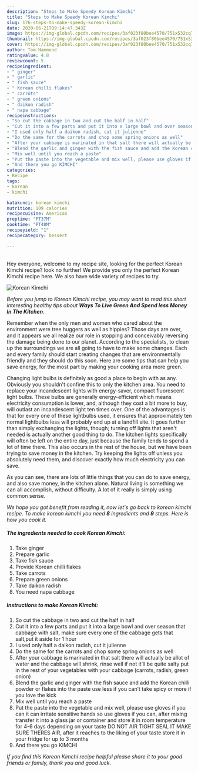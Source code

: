 ```yaml
---
description: "Steps to Make Speedy Korean Kimchi"
title: "Steps to Make Speedy Korean Kimchi"
slug: 176-steps-to-make-speedy-korean-kimchi
date: 2020-06-21T09:14:47.343Z
image: https://img-global.cpcdn.com/recipes/3af023f80bee4570/751x532cq70/korean-kimchi-recipe-main-photo.jpg
thumbnail: https://img-global.cpcdn.com/recipes/3af023f80bee4570/751x532cq70/korean-kimchi-recipe-main-photo.jpg
cover: https://img-global.cpcdn.com/recipes/3af023f80bee4570/751x532cq70/korean-kimchi-recipe-main-photo.jpg
author: Tom Hammond
ratingvalue: 4.8
reviewcount: 5
recipeingredient:
- " ginger"
- " garlic"
- " fish sauce"
- " Korean chilli flakes"
- " carrots"
- " green onions"
- " daikon radish"
- " napa cabbage"
recipeinstructions:
- "So cut the cabbage in two and cut the half in half"
- "Cut it into a few parts and put it into a large bowl and over season that cabbage with salt, make sure every one of the cabbage gets that salt,put it aside for 1 hour"
- "I used only half a daikon radish, cut it julienne"
- "Do the same for the carrots and chop some spring onions as well"
- "After your cabbage is marinated in that salt there will actually be allot of water and the cabbage will shrink, rinse well if not it’ll be quite salty put in the rest of your vegetables with your cabbage (carrots, radish, green onion)"
- "Blend the garlic and ginger with the fish sauce and add the Korean chilli powder or flakes into the paste use less if you can’t take spicy or more if you love the kick"
- "Mix well until you reach a paste"
- "Put the paste into the vegetable and mix well, please use gloves if you can it can irritate sensitive hands so use gloves if you can, after mixing transfer it into a glass jar or container and store it in room temperature for 4-6 days depending on your taste DO NOT AIR TIGHT SEAL IT MAKE SURE THERES AIR, after it reaches to the liking of your taste store it in your fridge for up to 3 months"
- "And there you go KIMCHI"
categories:
- Recipe
tags:
- korean
- kimchi

katakunci: korean kimchi 
nutrition: 109 calories
recipecuisine: American
preptime: "PT37M"
cooktime: "PT48M"
recipeyield: "1"
recipecategory: Dessert

---
```

<br>
Hey everyone, welcome to my recipe site, looking for the perfect Korean Kimchi recipe? look no further! We provide you only the perfect Korean Kimchi recipe here. We also have wide variety of recipes to try.
<br>


![Korean Kimchi](https://img-global.cpcdn.com/recipes/3af023f80bee4570/751x532cq70/korean-kimchi-recipe-main-photo.jpg)

<i>Before you jump to Korean Kimchi recipe, you may want to read this short interesting healthy tips about 
<strong>Ways To Live Green And Spend less Money In The Kitchen</strong>.</i>
</br>

Remember when the only men and women who cared about the environment were tree huggers as well as hippies? Those days are over, and it appears we all realize our role in stopping and conceivably reversing the damage being done to our planet. According to the specialists, to clean up the surroundings we are all going to have to make some changes. Each and every family should start creating changes that are environmentally friendly and they should do this soon. Here are some tips that can help you save energy, for the most part by making your cooking area more green.

Changing light bulbs is definitely as good a place to begin with as any. Obviously you shouldn't confine this to only the kitchen area. You need to replace your incandescent lights with energy-saver, compact fluorescent light bulbs. These bulbs are generally energy-efficient which means electricity consumption is lower, and, although they cost a bit more to buy, will outlast an incandescent light ten times over. One of the advantages is that for every one of these lightbulbs used, it ensures that approximately ten normal lightbulbs less will probably end up at a landfill site. It goes further than simply exchanging the lights, though; turning off lights that aren't needed is actually another good thing to do. The kitchen lights specifically will often be left on the entire day, just because the family tends to spend a lot of time there. This also occurs in the rest of the house, but we have been trying to save money in the kitchen. Try keeping the lights off unless you absolutely need them, and discover exactly how much electricity you can save.

As you can see, there are lots of little things that you can do to save energy, and also save money, in the kitchen alone. Natural living is something we can all accomplish, without difficulty. A lot of it really is simply using common sense.


<i>We hope you got benefit from reading it, now let's go back to korean kimchi recipe. To make korean kimchi you need <strong>8</strong> ingredients and <strong>9</strong> steps. Here is how you cook it.
</i>

##### The ingredients needed to cook Korean Kimchi:

1. Take  ginger
1. Prepare  garlic
1. Take  fish sauce
1. Provide  Korean chilli flakes
1. Take  carrots
1. Prepare  green onions
1. Take  daikon radish
1. You need  napa cabbage


##### Instructions to make Korean Kimchi:

1. So cut the cabbage in two and cut the half in half
1. Cut it into a few parts and put it into a large bowl and over season that cabbage with salt, make sure every one of the cabbage gets that salt,put it aside for 1 hour
1. I used only half a daikon radish, cut it julienne
1. Do the same for the carrots and chop some spring onions as well
1. After your cabbage is marinated in that salt there will actually be allot of water and the cabbage will shrink, rinse well if not it’ll be quite salty put in the rest of your vegetables with your cabbage (carrots, radish, green onion)
1. Blend the garlic and ginger with the fish sauce and add the Korean chilli powder or flakes into the paste use less if you can’t take spicy or more if you love the kick
1. Mix well until you reach a paste
1. Put the paste into the vegetable and mix well, please use gloves if you can it can irritate sensitive hands so use gloves if you can, after mixing transfer it into a glass jar or container and store it in room temperature for 4-6 days depending on your taste DO NOT AIR TIGHT SEAL IT MAKE SURE THERES AIR, after it reaches to the liking of your taste store it in your fridge for up to 3 months
1. And there you go KIMCHI


<i>If you find this Korean Kimchi recipe helpful please share it to your good friends or family, thank you and good luck.</i>
